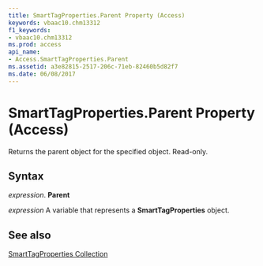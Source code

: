 ```yaml
---
title: SmartTagProperties.Parent Property (Access)
keywords: vbaac10.chm13312
f1_keywords:
- vbaac10.chm13312
ms.prod: access
api_name:
- Access.SmartTagProperties.Parent
ms.assetid: a3e82815-2517-206c-71eb-82460b5d82f7
ms.date: 06/08/2017
---
```



# SmartTagProperties.Parent Property (Access)

Returns the parent object for the specified object. Read-only.


## Syntax

 _expression_. **Parent**

 _expression_ A variable that represents a **SmartTagProperties** object.


## See also


[SmartTagProperties Collection](Access.SmartTagProperties.md)

